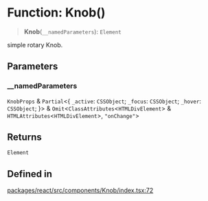# Function: Knob()

> **Knob**(`__namedParameters`): `Element`

simple rotary Knob.

## Parameters

### \_\_namedParameters

`KnobProps` & `Partial`\<\{ `_active`: `CSSObject`; `_focus`: `CSSObject`; `_hover`: `CSSObject`; \}\> & `Omit`\<`ClassAttributes`\<`HTMLDivElement`\> & `HTMLAttributes`\<`HTMLDivElement`\>, `"onChange"`\>

## Returns

`Element`

## Defined in

[packages/react/src/components/Knob/index.tsx:72](https://github.com/m1m0zzz/tremolo-ui/blob/b56a5f0b94efb6c6ac5cbeb66aa5dd9883f9257e/packages/react/src/components/Knob/index.tsx#L72)
